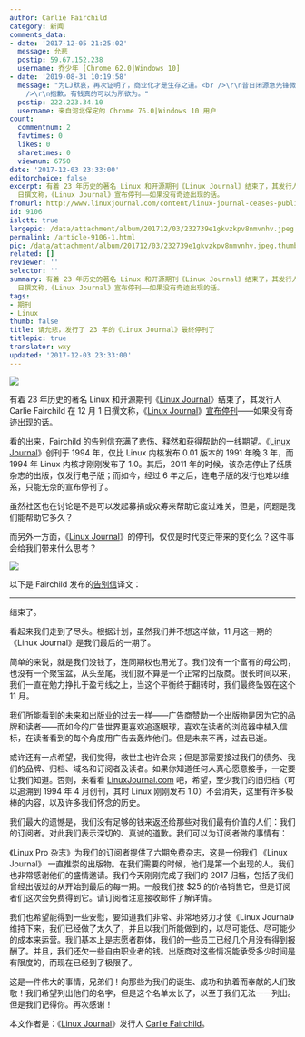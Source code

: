 ```yaml
---
author: Carlie Fairchild
category: 新闻
comments_data:
- date: '2017-12-05 21:25:02'
  message: 允悲
  postip: 59.67.152.238
  username: 乔少年 [Chrome 62.0|Windows 10]
- date: '2019-08-31 10:19:58'
  message: "为LJ默哀，再次证明了，商业化才是生存之道。<br />\r\n昔日闭源急先锋微软，摇身一变成为开源领袖。<br />\r\n商业化可能会毁了一个品牌，但是没有商业化，注定会毁掉一个品牌。<br
    />\r\n抱歉，有钱真的可以为所欲为。"
  postip: 222.223.34.10
  username: 来自河北保定的 Chrome 76.0|Windows 10 用户
count:
  commentnum: 2
  favtimes: 0
  likes: 0
  sharetimes: 0
  viewnum: 6750
date: '2017-12-03 23:33:00'
editorchoice: false
excerpt: 有着 23 年历史的著名 Linux 和开源期刊《Linux Journal》结束了，其发行人 Carlie Fairchild 在 12 月 1
  日撰文称，《Linux Journal》宣布停刊——如果没有奇迹出现的话。
fromurl: http://www.linuxjournal.com/content/linux-journal-ceases-publication
id: 9106
islctt: true
largepic: /data/attachment/album/201712/03/232739e1gkvzkpv8nmvnhv.jpeg
permalink: /article-9106-1.html
pic: /data/attachment/album/201712/03/232739e1gkvzkpv8nmvnhv.jpeg.thumb.jpg
related: []
reviewer: ''
selector: ''
summary: 有着 23 年历史的著名 Linux 和开源期刊《Linux Journal》结束了，其发行人 Carlie Fairchild 在 12 月 1
  日撰文称，《Linux Journal》宣布停刊——如果没有奇迹出现的话。
tags:
- 期刊
- Linux
thumb: false
title: 请允悲，发行了 23 年的《Linux Journal》最终停刊了
titlepic: true
translator: wxy
updated: '2017-12-03 23:33:00'
---
```


![](/data/attachment/album/201712/03/232739e1gkvzkpv8nmvnhv.jpeg)


有着 23 年历史的著名 Linux 和开源期刊《[Linux Journal](http://www.linuxjournal.com/)》结束了，其发行人 Carlie Fairchild 在 12 月 1 日撰文称，《[Linux Journal](http://www.linuxjournal.com/)》[宣布停刊](http://www.linuxjournal.com/content/linux-journal-ceases-publication)——如果没有奇迹出现的话。


看的出来，Fairchild 的告别信充满了悲伤、释然和获得帮助的一线期望。《[Linux Journal](http://www.linuxjournal.com/)》创刊于 1994 年，仅比 Linux 内核发布 0.01 版本的 1991 年晚 3 年，而 1994 年 Linux 内核才刚刚发布了 1.0。其后，2011 年的时候，该杂志停止了纸质杂志的出版，仅发行电子版；而如今，经过 6 年之后，连电子版的发行也难以维系，只能无奈的宣布停刊了。


虽然社区也在讨论是不是可以发起募捐或众筹来帮助它度过难关，但是，问题是我们能帮助它多久？


而另外一方面，《[Linux Journal](http://www.linuxjournal.com/)》的停刊，仅仅是时代变迁带来的变化么？这件事会给我们带来什么思考？


![](/data/attachment/album/201712/03/231934dxbt84tt7i3mbcbr.jpg)


以下是 Fairchild 发布的[告别信](http://www.linuxjournal.com/content/linux-journal-ceases-publication)译文：




---


结束了。


看起来我们走到了尽头。根据计划，虽然我们并不想这样做，11 月这一期的《Linux Journal》是我们最后的一期了。


简单的来说，就是我们没钱了，连同期权也用光了。我们没有一个富有的母公司，也没有一个聚宝盆，从头至尾，我们就不算是一个正常的出版商。很长时间以来，我们一直在勉力挣扎于盈亏线之上，当这个平衡终于翻转时，我们最终坠毁在这个 11 月。


我们所能看到的未来和出版业的过去一样——广告商赞助一个出版物是因为它的品牌和读者——而如今的广告世界更喜欢追逐眼球，喜欢在读者的浏览器中植入信标，在读者看到的每个角度用广告去轰炸他们。但是未来不再，过去已逝。


或许还有一点希望，我们觉得，救世主也许会来；但是那需要接过我们的债务、我们的品牌、归档、域名和订阅者及读者。如果你知道任何人真心愿意接手，一定要让我们知道。否则，来看看 [LinuxJournal.com](http://www.linuxjournal.com/) 吧，希望，至少我们的旧归档（可以追溯到 1994 年 4 月创刊，其时 Linux 刚刚发布 1.0）不会消失，这里有许多极棒的内容，以及许多我们怀念的历史。 


我们最大的遗憾是，我们没有足够的钱来返还给那些对我们最有价值的人们：我们的订阅者。对此我们表示深切的、真诚的道歉。我们可以为订阅者做的事情有：


《Linux Pro 杂志》为我们的订阅者提供了六期免费杂志，这是一份我们 《Linux Journal》 一直推崇的出版物。在我们需要的时候，他们是第一个出现的人，我们也非常感谢他们的盛情邀请。我们今天刚刚完成了我们的 2017 归档，包括了我们曾经出版过的从开始到最后的每一期。一般我们按 $25 的价格销售它，但是订阅者们这次会免费得到它。请订阅者注意接收邮件了解详情。


我们也希望能得到一些安慰，要知道我们非常、非常地努力才使《Linux Journal》维持下来，我们已经做了太久了，并且以我们所能做到的，以尽可能低、尽可能少的成本来运营。我们基本上是志愿者群体，我们的一些员工已经几个月没有得到报酬了。并且，我们还欠一些自由职业者的钱。出版商对这些情况能承受多少时间是有限度的，而现在已经到了极限了。


这是一件伟大的事情，兄弟们！向那些为我们的诞生、成功和执着而奉献的人们致敬！我们希望列出他们的名字，但是这个名单太长了，以至于我们无法一一列出。但是我们记得你。再次感谢！


本文作者是：《[Linux Journal](http://www.linuxjournal.com/)》发行人 [Carlie Fairchild](mailto:carlie@linuxjournal.com)。